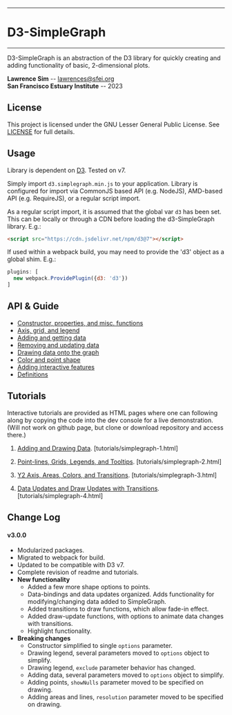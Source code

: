 ----------

# D3-SimpleGraph #

----------

D3-SimpleGraph is an abstraction of the D3 library for quickly creating and adding functionality of basic, 2-dimensional plots.

**Lawrence Sim** -- lawrences@sfei.org<br />
**San Francisco Estuary Institute** -- 2023

## License ##

This project is licensed under the GNU Lesser General Public License. See [LICENSE](LICENSE) for full details.

## Usage ##

Library is dependent on [D3](https://d3js.org). Tested on v7.

Simply import `d3.simplegraph.min.js` to your application. Library is configured for import via CommonJS based API (e.g. NodeJS), AMD-based API (e.g. RequireJS), or a regular script import. 

As a regular script import, it is assumed that the global var `d3` has been set. This can be locally or through a CDN before loading the d3-SimpleGraph library. E.g.:

```html
<script src="https://cdn.jsdelivr.net/npm/d3@7"></script>
```

If used within a webpack build, you may need to provide the 'd3' object as a global shim. E.g.:

```javascript
plugins: [
  new webpack.ProvidePlugin({d3: 'd3'})
]
```

## API & Guide ##

* [Constructor, properties, and misc. functions](api/README.md)
* [Axis, grid, and legend](api/axis-grid-legend.md)
* [Adding and getting data](api/add-data.md)
* [Removing and updating data](api/mod-data.md)
* [Drawing data onto the graph](api/draw.md)
* [Color and point shape](api/color.md)
* [Adding interactive features](api/interactivity.md)
* [Definitions](api/defs.md)

## Tutorials ##

Interactive tutorials are provided as HTML pages where one can following along by copying the code into the dev console for a live demonstration. (Will not work on github page, but clone or download repository and access there.)

1. [Adding and Drawing Data](tutorials/simplegraph-1.html). [tutorials/simplegraph-1.html]

2. [Point-lines, Grids, Legends, and Tooltips](tutorials/simplegraph-2.html). [tutorials/simplegraph-2.html]

2. [Y2 Axis, Areas, Colors, and Transitions](tutorials/simplegraph-3.html). [tutorials/simplegraph-3.html]

2. [Data Updates and Draw Updates with Transitions](tutorials/simplegraph-4.html). [tutorials/simplegraph-4.html]

## Change Log ##

#### v3.0.0 ####
  * Modularized packages.
  * Migrated to webpack for build.
  * Updated to be compatible with D3 v7.
  * Complete revision of readme and tutorials.
  * **New functionality**
    * Added a few more shape options to points.
    * Data-bindings and data updates organized. Adds functionality for modifying/changing data added to SimpleGraph.
    * Added transitions to draw functions, which allow fade-in effect.
    * Added draw-update functions, with options to animate data changes with transitions.
    * Highlight functionality.
  * **Breaking changes**
    * Constructor simplified to single `options` parameter.
    * Drawing legend, several parameters moved to `options` object to simplify.
    * Drawing legend, `exclude` parameter behavior has changed.
    * Adding data, several parameters moved to `options` object to simplify.
    * Adding points, `showNulls` parameter moved to be specified on drawing.
    * Adding areas and lines, `resolution` parameter moved to be specified on drawing.